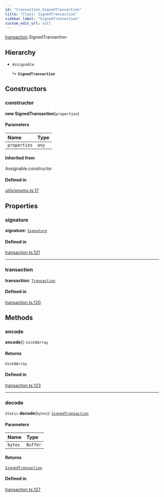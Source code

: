 ```yaml
---
id: "transaction.SignedTransaction"
title: "Class: SignedTransaction"
sidebar_label: "SignedTransaction"
custom_edit_url: null
---
```


[transaction](../modules/transaction.md).SignedTransaction

## Hierarchy

- `Assignable`

  ↳ **`SignedTransaction`**

## Constructors

### constructor

**new SignedTransaction**(`properties`)

#### Parameters

| Name | Type |
| :------ | :------ |
| `properties` | `any` |

#### Inherited from

Assignable.constructor

#### Defined in

[utils/enums.ts:17](https://github.com/near/near-api-js/blob/ef6d7fbf/packages/near-api-js/src/utils/enums.ts#L17)

## Properties

### signature

 **signature**: [`Signature`](transaction.Signature.md)

#### Defined in

[transaction.ts:121](https://github.com/near/near-api-js/blob/ef6d7fbf/packages/near-api-js/src/transaction.ts#L121)

___

### transaction

 **transaction**: [`Transaction`](transaction.Transaction.md)

#### Defined in

[transaction.ts:120](https://github.com/near/near-api-js/blob/ef6d7fbf/packages/near-api-js/src/transaction.ts#L120)

## Methods

### encode

**encode**(): `Uint8Array`

#### Returns

`Uint8Array`

#### Defined in

[transaction.ts:123](https://github.com/near/near-api-js/blob/ef6d7fbf/packages/near-api-js/src/transaction.ts#L123)

___

### decode

`Static` **decode**(`bytes`): [`SignedTransaction`](transaction.SignedTransaction.md)

#### Parameters

| Name | Type |
| :------ | :------ |
| `bytes` | `Buffer` |

#### Returns

[`SignedTransaction`](transaction.SignedTransaction.md)

#### Defined in

[transaction.ts:127](https://github.com/near/near-api-js/blob/ef6d7fbf/packages/near-api-js/src/transaction.ts#L127)
